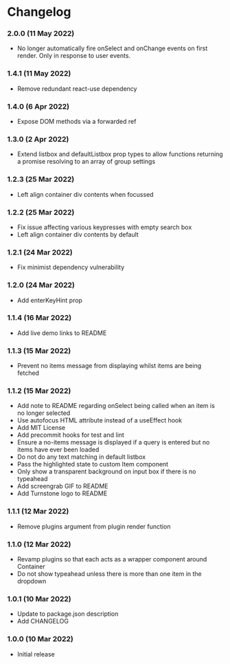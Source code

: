 # Changelog

### 2.0.0 (11 May 2022)
- No longer automatically fire onSelect and onChange events on first render. Only in response to user events.

### 1.4.1 (11 May 2022)
- Remove redundant react-use dependency

### 1.4.0 (6 Apr 2022)
- Expose DOM methods via a forwarded ref

### 1.3.0 (2 Apr 2022)
- Extend listbox and defaultListbox prop types to allow functions returning a promise resolving to an array of group settings

### 1.2.3 (25 Mar 2022)
- Left align container div contents when focussed

### 1.2.2 (25 Mar 2022)
- Fix issue affecting various keypresses with empty search box
- Left align container div contents by default

### 1.2.1 (24 Mar 2022)
- Fix minimist dependency vulnerability

### 1.2.0 (24 Mar 2022)
- Add enterKeyHint prop

### 1.1.4 (16 Mar 2022)
- Add live demo links to README

### 1.1.3 (15 Mar 2022)
- Prevent no items message from displaying whilst items are being fetched

### 1.1.2 (15 Mar 2022)

- Add note to README regarding onSelect being called when an item is no longer selected
- Use autofocus HTML attribute instead of a useEffect hook
- Add MIT License
- Add precommit hooks for test and lint
- Ensure a no-items message is displayed if a query is entered but no items have ever been loaded
- Do not do any text matching in default listbox
- Pass the highlighted state to custom Item component
- Only show a transparent background on input box if there is no typeahead
- Add screengrab GIF to README
- Add Turnstone logo to README

### 1.1.1 (12 Mar 2022)

- Remove plugins argument from plugin render function

### 1.1.0 (12 Mar 2022)

- Revamp plugins so that each acts as a wrapper component around Container
- Do not show typeahead unless there is more than one item in the dropdown

### 1.0.1 (10 Mar 2022)

- Update to package.json description
- Add CHANGELOG

### 1.0.0 (10 Mar 2022)

- Initial release